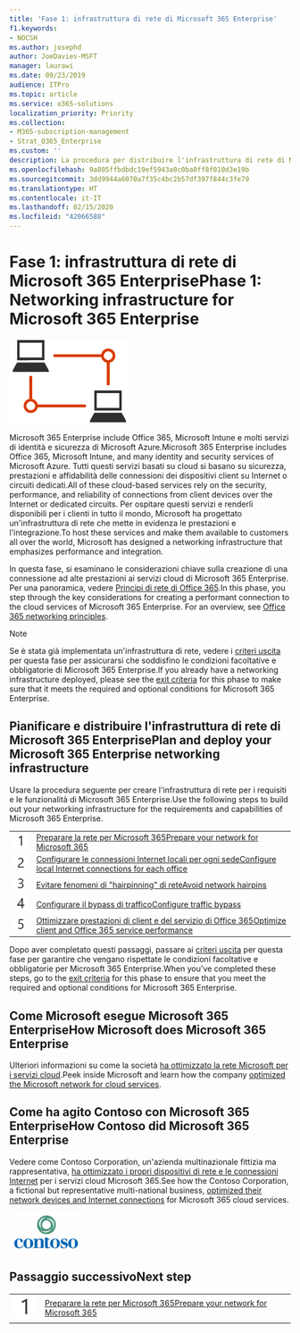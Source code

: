 ```yaml
---
title: 'Fase 1: infrastruttura di rete di Microsoft 365 Enterprise'
f1.keywords:
- NOCSH
ms.author: josephd
author: JoeDavies-MSFT
manager: laurawi
ms.date: 09/23/2019
audience: ITPro
ms.topic: article
ms.service: o365-solutions
localization_priority: Priority
ms.collection:
- M365-subscription-management
- Strat_O365_Enterprise
ms.custom: ''
description: La procedura per distribuire l'infrastruttura di rete di Microsoft 365 Enterprise.
ms.openlocfilehash: 9a805ffbdbdc19ef5943a0c0ba0ff8f010d3e19b
ms.sourcegitcommit: 3dd9944a6070a7f35c4bc2b57df397f844c3fe79
ms.translationtype: HT
ms.contentlocale: it-IT
ms.lasthandoff: 02/15/2020
ms.locfileid: "42066588"
---
```

# <a name="phase-1-networking-infrastructure-for-microsoft-365-enterprise"></a><span data-ttu-id="fc0a4-103">Fase 1: infrastruttura di rete di Microsoft 365 Enterprise</span><span class="sxs-lookup"><span data-stu-id="fc0a4-103">Phase 1: Networking infrastructure for Microsoft 365 Enterprise</span></span>

![Fase 1: collegamento in rete](../media/deploy-foundation-infrastructure/networking_icon.png)

<span data-ttu-id="fc0a4-105">Microsoft 365 Enterprise include Office 365, Microsoft Intune e molti servizi di identità e sicurezza di Microsoft Azure.</span><span class="sxs-lookup"><span data-stu-id="fc0a4-105">Microsoft 365 Enterprise includes Office 365, Microsoft Intune, and many identity and security services of Microsoft Azure.</span></span> <span data-ttu-id="fc0a4-106">Tutti questi servizi basati su cloud si basano su sicurezza, prestazioni e affidabilità delle connessioni dei dispositivi client su Internet o circuiti dedicati.</span><span class="sxs-lookup"><span data-stu-id="fc0a4-106">All of these cloud-based services rely on the security, performance, and reliability of connections from client devices over the Internet or dedicated circuits.</span></span> <span data-ttu-id="fc0a4-107">Per ospitare questi servizi e renderli disponibili per i clienti in tutto il mondo, Microsoft ha progettato un'infrastruttura di rete che mette in evidenza le prestazioni e l'integrazione.</span><span class="sxs-lookup"><span data-stu-id="fc0a4-107">To host these services and make them available to customers all over the world, Microsoft has designed a networking infrastructure that emphasizes performance and integration.</span></span> 

<span data-ttu-id="fc0a4-p102">In questa fase, si esaminano le considerazioni chiave sulla creazione di una connessione ad alte prestazioni ai servizi cloud di Microsoft 365 Enterprise. Per una panoramica, vedere [Principi di rete di Office 365](https://techcommunity.microsoft.com/t5/Office-365-Blog/Getting-the-best-connectivity-and-performance-in-Office-365/ba-p/124694).</span><span class="sxs-lookup"><span data-stu-id="fc0a4-p102">In this phase, you step through the key considerations for creating a performant connection to the cloud services of Microsoft 365 Enterprise. For an overview, see [Office 365 networking principles](https://techcommunity.microsoft.com/t5/Office-365-Blog/Getting-the-best-connectivity-and-performance-in-Office-365/ba-p/124694).</span></span>

>[!Note]
><span data-ttu-id="fc0a4-110">Se è stata già implementata un'infrastruttura di rete, vedere i [criteri uscita](networking-exit-criteria.md) per questa fase per assicurarsi che soddisfino le condizioni facoltative e obbligatorie di Microsoft 365 Enterprise.</span><span class="sxs-lookup"><span data-stu-id="fc0a4-110">If you already have a networking infrastructure deployed, please see the [exit criteria](networking-exit-criteria.md) for this phase to make sure that it meets the required and optional conditions for Microsoft 365 Enterprise.</span></span>

## <a name="plan-and-deploy-your-microsoft-365-enterprise-networking-infrastructure"></a><span data-ttu-id="fc0a4-111">Pianificare e distribuire l'infrastruttura di rete di Microsoft 365 Enterprise</span><span class="sxs-lookup"><span data-stu-id="fc0a4-111">Plan and deploy your Microsoft 365 Enterprise networking infrastructure</span></span> 

<span data-ttu-id="fc0a4-112">Usare la procedura seguente per creare l'infrastruttura di rete per i requisiti e le funzionalità di Microsoft 365 Enterprise.</span><span class="sxs-lookup"><span data-stu-id="fc0a4-112">Use the following steps to build out your networking infrastructure for the requirements and capabilities of Microsoft 365 Enterprise.</span></span>

|||
|:-------|:-----|
|![Passaggio 1](../media/stepnumbers/Step1.png)|[<span data-ttu-id="fc0a4-114">Preparare la rete per Microsoft 365</span><span class="sxs-lookup"><span data-stu-id="fc0a4-114">Prepare your network for Microsoft 365</span></span>](networking-provide-bandwidth-cloud-services.md)|
|![Passaggio 2](../media/stepnumbers/Step2.png)|[<span data-ttu-id="fc0a4-116">Configurare le connessioni Internet locali per ogni sede</span><span class="sxs-lookup"><span data-stu-id="fc0a4-116">Configure local Internet connections for each office</span></span>](networking-dns-resolution-same-location.md)|
|![Passaggio 3](../media/stepnumbers/Step3.png)|[<span data-ttu-id="fc0a4-118">Evitare fenomeni di "hairpinning" di rete</span><span class="sxs-lookup"><span data-stu-id="fc0a4-118">Avoid network hairpins</span></span>](networking-avoid-network-hairpins.md)|
|![Passaggio 4](../media/stepnumbers/Step4.png)|[<span data-ttu-id="fc0a4-120">Configurare il bypass di traffico</span><span class="sxs-lookup"><span data-stu-id="fc0a4-120">Configure traffic bypass</span></span>](networking-configure-proxies-firewalls.md)|
|![Passaggio 5](../media/stepnumbers/Step5.png)|[<span data-ttu-id="fc0a4-122">Ottimizzare prestazioni di client e del servizio di Office 365</span><span class="sxs-lookup"><span data-stu-id="fc0a4-122">Optimize client and Office 365 service performance</span></span>](networking-optimize-tcp-performance.md)|


<span data-ttu-id="fc0a4-123">Dopo aver completato questi passaggi, passare ai [criteri uscita](networking-exit-criteria.md) per questa fase per garantire che vengano rispettate le condizioni facoltative e obbligatorie per Microsoft 365 Enterprise.</span><span class="sxs-lookup"><span data-stu-id="fc0a4-123">When you've completed these steps, go to the [exit criteria](networking-exit-criteria.md) for this phase to ensure that you meet the required and optional conditions for Microsoft 365 Enterprise.</span></span>

## <a name="how-microsoft-does-microsoft-365-enterprise"></a><span data-ttu-id="fc0a4-124">Come Microsoft esegue Microsoft 365 Enterprise</span><span class="sxs-lookup"><span data-stu-id="fc0a4-124">How Microsoft does Microsoft 365 Enterprise</span></span>

<span data-ttu-id="fc0a4-125">Ulteriori informazioni su come la società [ha ottimizzato la rete Microsoft per i servizi cloud](https://www.microsoft.com/itshowcase/deploying-and-managing-microsoft-365#primaryR4).</span><span class="sxs-lookup"><span data-stu-id="fc0a4-125">Peek inside Microsoft and learn how the company [optimized the Microsoft network for cloud services](https://www.microsoft.com/itshowcase/deploying-and-managing-microsoft-365#primaryR4).</span></span>

## <a name="how-contoso-did-microsoft-365-enterprise"></a><span data-ttu-id="fc0a4-126">Come ha agito Contoso con Microsoft 365 Enterprise</span><span class="sxs-lookup"><span data-stu-id="fc0a4-126">How Contoso did Microsoft 365 Enterprise</span></span>

<span data-ttu-id="fc0a4-127">Vedere come Contoso Corporation, un'azienda multinazionale fittizia ma rappresentativa, [ha ottimizzato i propri dispositivi di rete e le connessioni Internet](contoso-networking.md) per i servizi cloud Microsoft 365.</span><span class="sxs-lookup"><span data-stu-id="fc0a4-127">See how the Contoso Corporation, a fictional but representative multi-national business, [optimized their network devices and Internet connections](contoso-networking.md) for Microsoft 365 cloud services.</span></span>

![Contoso Corporation](../media/contoso-overview/contoso-icon.png)

## <a name="next-step"></a><span data-ttu-id="fc0a4-129">Passaggio successivo</span><span class="sxs-lookup"><span data-stu-id="fc0a4-129">Next step</span></span>

|||
|:-------|:-----|
|![Passaggio 1](../media/stepnumbers/Step1.png)|[<span data-ttu-id="fc0a4-131">Preparare la rete per Microsoft 365</span><span class="sxs-lookup"><span data-stu-id="fc0a4-131">Prepare your network for Microsoft 365</span></span>](networking-provide-bandwidth-cloud-services.md)|

